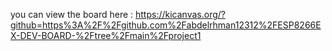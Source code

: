 you can view the board here : https://kicanvas.org/?github=https%3A%2F%2Fgithub.com%2Fabdelrhman12312%2FESP8266EX-DEV-BOARD-%2Ftree%2Fmain%2Fproject1
